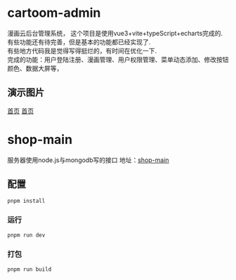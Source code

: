 # cartoom-admin
漫画云后台管理系统，
这个项目是使用vue3+vite+typeScript+echarts完成的.<br/>
有些功能还有待完善，但是基本的功能都已经实现了.<br/>
有些地方代码我是觉得写得挺烂的，有时间在优化一下.<br/>
完成的功能：用户登陆注册、漫画管理、用户权限管理、菜单动态添加、修改按钮颜色、数据大屏等，<br/>
## 演示图片
[首页](./public/home.png)
[首页](public/home.png)
# shop-main
服务器使用node.js与mongodb写的接口
地址：[shop-main](https://github.com/SuitThug/shop-main)

## 配置

```sh
pnpm install
```

### 运行

```sh
pnpm run dev
```

### 打包

```sh
pnpm run build
```

